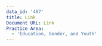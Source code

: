 ```yaml
---
data_id: '407'
title: Link
Document URL: Link
Practice Area:
  - 'Education, Gender, and Youth'
---
```

